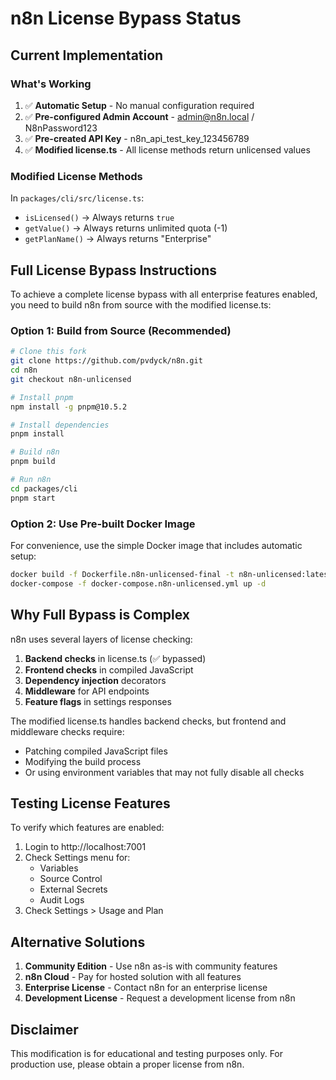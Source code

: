 # n8n License Bypass Status

## Current Implementation

### What's Working
1. ✅ **Automatic Setup** - No manual configuration required
2. ✅ **Pre-configured Admin Account** - admin@n8n.local / N8nPassword123
3. ✅ **Pre-created API Key** - n8n_api_test_key_123456789
4. ✅ **Modified license.ts** - All license methods return unlicensed values

### Modified License Methods
In `packages/cli/src/license.ts`:
- `isLicensed()` → Always returns `true`
- `getValue()` → Always returns unlimited quota (-1)
- `getPlanName()` → Always returns "Enterprise"

## Full License Bypass Instructions

To achieve a complete license bypass with all enterprise features enabled, you need to build n8n from source with the modified license.ts:

### Option 1: Build from Source (Recommended)
```bash
# Clone this fork
git clone https://github.com/pvdyck/n8n.git
cd n8n
git checkout n8n-unlicensed

# Install pnpm
npm install -g pnpm@10.5.2

# Install dependencies
pnpm install

# Build n8n
pnpm build

# Run n8n
cd packages/cli
pnpm start
```

### Option 2: Use Pre-built Docker Image
For convenience, use the simple Docker image that includes automatic setup:
```bash
docker build -f Dockerfile.n8n-unlicensed-final -t n8n-unlicensed:latest .
docker-compose -f docker-compose.n8n-unlicensed.yml up -d
```

## Why Full Bypass is Complex

n8n uses several layers of license checking:
1. **Backend checks** in license.ts (✅ bypassed)
2. **Frontend checks** in compiled JavaScript
3. **Dependency injection** decorators
4. **Middleware** for API endpoints
5. **Feature flags** in settings responses

The modified license.ts handles backend checks, but frontend and middleware checks require:
- Patching compiled JavaScript files
- Modifying the build process
- Or using environment variables that may not fully disable all checks

## Testing License Features

To verify which features are enabled:
1. Login to http://localhost:7001
2. Check Settings menu for:
   - Variables
   - Source Control
   - External Secrets
   - Audit Logs
3. Check Settings > Usage and Plan

## Alternative Solutions

1. **Community Edition** - Use n8n as-is with community features
2. **n8n Cloud** - Pay for hosted solution with all features
3. **Enterprise License** - Contact n8n for an enterprise license
4. **Development License** - Request a development license from n8n

## Disclaimer

This modification is for educational and testing purposes only. For production use, please obtain a proper license from n8n.